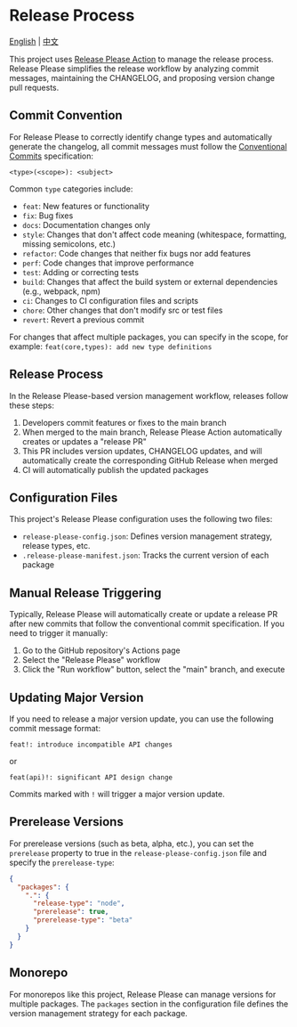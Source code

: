 # Release Process

[English](./RELEASING.md) | [中文](./RELEASING.zh.md)

This project uses [Release Please Action](https://github.com/marketplace/actions/release-please-action) to manage the release process. Release Please simplifies the release workflow by analyzing commit messages, maintaining the CHANGELOG, and proposing version change pull requests.

## Commit Convention

For Release Please to correctly identify change types and automatically generate the changelog, all commit messages must follow the [Conventional Commits](https://www.conventionalcommits.org/en/v1.0.0/) specification:

```
<type>(<scope>): <subject>
```

Common `type` categories include:

* `feat`: New features or functionality
* `fix`: Bug fixes
* `docs`: Documentation changes only
* `style`: Changes that don't affect code meaning (whitespace, formatting, missing semicolons, etc.)
* `refactor`: Code changes that neither fix bugs nor add features
* `perf`: Code changes that improve performance
* `test`: Adding or correcting tests
* `build`: Changes that affect the build system or external dependencies (e.g., webpack, npm)
* `ci`: Changes to CI configuration files and scripts
* `chore`: Other changes that don't modify src or test files
* `revert`: Revert a previous commit

For changes that affect multiple packages, you can specify in the scope, for example: `feat(core,types): add new type definitions`

## Release Process

In the Release Please-based version management workflow, releases follow these steps:

1. Developers commit features or fixes to the main branch
2. When merged to the main branch, Release Please Action automatically creates or updates a "release PR"
3. This PR includes version updates, CHANGELOG updates, and will automatically create the corresponding GitHub Release when merged
4. CI will automatically publish the updated packages

## Configuration Files

This project's Release Please configuration uses the following two files:

* `release-please-config.json`: Defines version management strategy, release types, etc.
* `.release-please-manifest.json`: Tracks the current version of each package

## Manual Release Triggering

Typically, Release Please will automatically create or update a release PR after new commits that follow the conventional commit specification. If you need to trigger it manually:

1. Go to the GitHub repository's Actions page
2. Select the "Release Please" workflow
3. Click the "Run workflow" button, select the "main" branch, and execute

## Updating Major Version

If you need to release a major version update, you can use the following commit message format:

```
feat!: introduce incompatible API changes
```

or

```
feat(api)!: significant API design change
```

Commits marked with `!` will trigger a major version update.

## Prerelease Versions

For prerelease versions (such as beta, alpha, etc.), you can set the `prerelease` property to true in the `release-please-config.json` file and specify the `prerelease-type`:

```json
{
  "packages": {
    ".": {
      "release-type": "node",
      "prerelease": true,
      "prerelease-type": "beta"
    }
  }
}
```

## Monorepo

For monorepos like this project, Release Please can manage versions for multiple packages. The `packages` section in the configuration file defines the version management strategy for each package.
